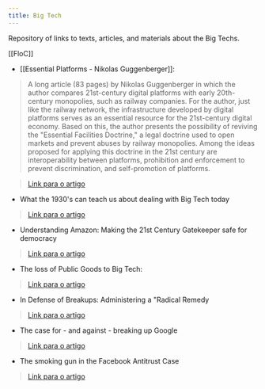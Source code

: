 ```yaml
--- 
title: Big Tech
---
```


Repository of links to texts, articles, and materials about the Big Techs.

[[FloC]]


- [[Essential Platforms - Nikolas Guggenberger]]:

> A long article (83 pages) by Nikolas Guggenberger in which the author compares 21st-century digital platforms with early 20th-century monopolies, such as railway companies.
For the author, just like the railway network, the infrastructure developed by digital platforms serves as an essential resource for the 21st-century digital economy.
> Based on this, the author presents the possibility of reviving the "Essential Facilities Doctrine," a legal doctrine used to open markets and prevent abuses by railway monopolies. Among the ideas proposed for applying this doctrine in the 21st century are interoperability between platforms, prohibition and enforcement to prevent discrimination, and self-promotion of platforms.

> <a href="https://papers.ssrn.com/sol3/papers.cfm?abstract_id=3703361">Link para o artigo</a>



- What the 1930's can teach us about dealing with Big Tech today
> <a href="https://www.technologyreview.com/2020/06/17/1003316/what-the-1930s-can-teach-us-about-dealing-with-big-tech-today/">Link para o artigo</a>



- Understanding Amazon: Making the 21st Century Gatekeeper safe for democracy
> <a href="https://www.economicliberties.us/our-work/understanding-amazon-making-the-21st-century-gatekeeper-safe-for-democracy/#">Link para o artigo</a>



- The loss of Public Goods to Big Tech:
> <a href="https://www.noemamag.com/the-loss-of-public-goods-to-big-tech/">Link para o artigo</a>



- In Defense of Breakups: Administering a "Radical Remedy
> <a href="https://www.cornelllawreview.org/2020/11/10/in-defense-of-breakups-administering-a-radical-remedy/">Link para o artigo</a>



- The case for - and against - breaking up Google
> <a href="https://www.vox.com/recode/22360547/google-antitrust-regulation-land-of-the-giants-empire-david-cicilline-larry-page-sergey-brin">Link para o artigo</a>



- The smoking gun in the Facebook Antitrust Case
> <a href="https://www.wired.com/story/facebook-ftc-antitrust-case-smoking-gun/">Link para o artigo</a>
